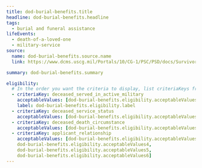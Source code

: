```yaml
---
title: dod-burial-benefits.title
headline: dod-burial-benefits.headline
tags:
  - burial and funeral assistance
lifeEvents:
  - death-of-a-loved-one
  - military-service
source:
  name: dod-burial-benefits.source.name
  link: https://www.dcms.uscg.mil/Portals/10/CG-1/PSC/PSD/docs/SurvivorsGuide2015.pdf?ver=2017-03-24-132033-397

summary: dod-burial-benefits.summary

eligibility:
  # In the order you want the criteria to display, list criteriaKeys from the csv here, each followed by a comma-separated list of which values indicate eligibility for that criteria. Wrap individual values in quotes if they have inner commas.
  - criteriaKey: deceased_served_in_active_military
    acceptableValues: [dod-burial-benefits.eligibility.acceptableValues]
    label: dod-burial-benefits.eligibility.label
  - criteriaKey: deceased_service_status
    acceptableValues: [dod-burial-benefits.eligibility.acceptableValues1]
  - criteriaKey: deceased_death_circumstance
    acceptableValues: [dod-burial-benefits.eligibility.acceptableValues2]
  - criteriaKey: applicant_relationship
    acceptableValues: [dod-burial-benefits.eligibility.acceptableValues3, 
    dod-burial-benefits.eligibility.acceptableValues4, 
    dod-burial-benefits.eligibility.acceptableValues5, 
    dod-burial-benefits.eligibility.acceptableValues6]
---
```

